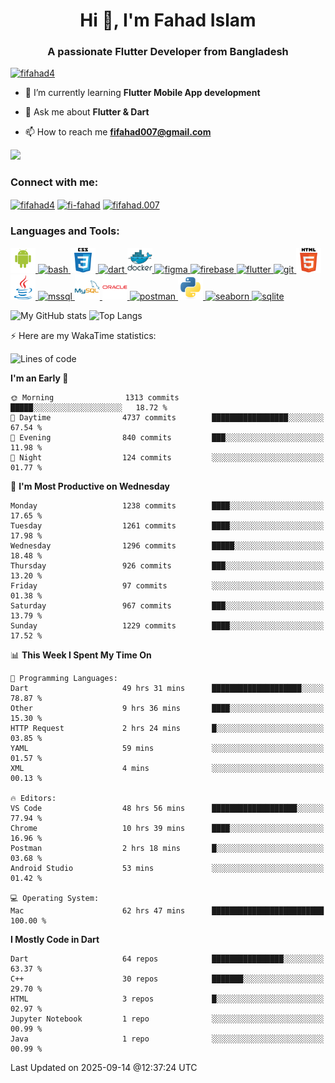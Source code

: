 <h1 align="center">Hi 👋, I'm Fahad Islam</h1>
<h3 align="center">A passionate Flutter Developer from Bangladesh</h3>

<p align="left"> <a href="https://twitter.com/fifahad4" target="blank"><img src="https://img.shields.io/twitter/follow/fifahad4?logo=twitter&style=for-the-badge" alt="fifahad4" /></a> </p>

- 🌱 I’m currently learning **Flutter Mobile App development**

- 💬 Ask me about **Flutter & Dart**

- 📫 How to reach me **fifahad007@gmail.com**

![](https://komarev.com/ghpvc/?username=Fahaddada47&color=blueviolet&style=for-the-badge)

<h3 align="left">Connect with me:</h3>
<p align="left">
<a href="https://twitter.com/fifahad4" target="blank"><img align="center" src="https://raw.githubusercontent.com/rahuldkjain/github-profile-readme-generator/master/src/images/icons/Social/twitter.svg" alt="fifahad4" height="30" width="40" /></a>
<a href="https://linkedin.com/in/fi-fahad" target="blank"><img align="center" src="https://raw.githubusercontent.com/rahuldkjain/github-profile-readme-generator/master/src/images/icons/Social/linked-in-alt.svg" alt="fi-fahad" height="30" width="40" /></a>
<a href="https://fb.com/fifahad.007" target="blank"><img align="center" src="https://raw.githubusercontent.com/rahuldkjain/github-profile-readme-generator/master/src/images/icons/Social/facebook.svg" alt="fifahad.007" height="30" width="40" /></a>
</p>

<h3 align="left">Languages and Tools:</h3>
<p align="left"> <a href="https://developer.android.com" target="_blank" rel="noreferrer"> <img src="https://raw.githubusercontent.com/devicons/devicon/master/icons/android/android-original-wordmark.svg" alt="android" width="40" height="40"/> </a> <a href="https://www.gnu.org/software/bash/" target="_blank" rel="noreferrer"> <img src="https://www.vectorlogo.zone/logos/gnu_bash/gnu_bash-icon.svg" alt="bash" width="40" height="40"/> </a> <a href="https://www.w3schools.com/css/" target="_blank" rel="noreferrer"> <img src="https://raw.githubusercontent.com/devicons/devicon/master/icons/css3/css3-original-wordmark.svg" alt="css3" width="40" height="40"/> </a> <a href="https://dart.dev" target="_blank" rel="noreferrer"> <img src="https://www.vectorlogo.zone/logos/dartlang/dartlang-icon.svg" alt="dart" width="40" height="40"/> </a> <a href="https://www.docker.com/" target="_blank" rel="noreferrer"> <img src="https://raw.githubusercontent.com/devicons/devicon/master/icons/docker/docker-original-wordmark.svg" alt="docker" width="40" height="40"/> </a> <a href="https://www.figma.com/" target="_blank" rel="noreferrer"> <img src="https://www.vectorlogo.zone/logos/figma/figma-icon.svg" alt="figma" width="40" height="40"/> </a> <a href="https://firebase.google.com/" target="_blank" rel="noreferrer"> <img src="https://www.vectorlogo.zone/logos/firebase/firebase-icon.svg" alt="firebase" width="40" height="40"/> </a> <a href="https://flutter.dev" target="_blank" rel="noreferrer"> <img src="https://www.vectorlogo.zone/logos/flutterio/flutterio-icon.svg" alt="flutter" width="40" height="40"/> </a> <a href="https://git-scm.com/" target="_blank" rel="noreferrer"> <img src="https://www.vectorlogo.zone/logos/git-scm/git-scm-icon.svg" alt="git" width="40" height="40"/> </a> <a href="https://www.w3.org/html/" target="_blank" rel="noreferrer"> <img src="https://raw.githubusercontent.com/devicons/devicon/master/icons/html5/html5-original-wordmark.svg" alt="html5" width="40" height="40"/> </a> <a href="https://www.java.com" target="_blank" rel="noreferrer"> <img src="https://raw.githubusercontent.com/devicons/devicon/master/icons/java/java-original.svg" alt="java" width="40" height="40"/> </a> <a href="https://www.microsoft.com/en-us/sql-server" target="_blank" rel="noreferrer"> <img src="https://www.svgrepo.com/show/303229/microsoft-sql-server-logo.svg" alt="mssql" width="40" height="40"/> </a> <a href="https://www.mysql.com/" target="_blank" rel="noreferrer"> <img src="https://raw.githubusercontent.com/devicons/devicon/master/icons/mysql/mysql-original-wordmark.svg" alt="mysql" width="40" height="40"/> </a> <a href="https://www.oracle.com/" target="_blank" rel="noreferrer"> <img src="https://raw.githubusercontent.com/devicons/devicon/master/icons/oracle/oracle-original.svg" alt="oracle" width="40" height="40"/> </a> <a href="https://postman.com" target="_blank" rel="noreferrer"> <img src="https://www.vectorlogo.zone/logos/getpostman/getpostman-icon.svg" alt="postman" width="40" height="40"/> </a> <a href="https://www.python.org" target="_blank" rel="noreferrer"> <img src="https://raw.githubusercontent.com/devicons/devicon/master/icons/python/python-original.svg" alt="python" width="40" height="40"/> </a> <a href="https://seaborn.pydata.org/" target="_blank" rel="noreferrer"> <img src="https://seaborn.pydata.org/_images/logo-mark-lightbg.svg" alt="seaborn" width="40" height="40"/> </a> <a href="https://www.sqlite.org/" target="_blank" rel="noreferrer"> <img src="https://www.vectorlogo.zone/logos/sqlite/sqlite-icon.svg" alt="sqlite" width="40" height="40"/> </a> </p>



![My GitHub stats](https://github-readme-stats.vercel.app/api?username=fahadislam-dev&show_icons=true&theme=radical)
![Top Langs](https://github-readme-stats.vercel.app/api/top-langs/?username=fahadislam-dev&layout=donut)


⚡ Here are my WakaTime statistics:

<!--START_SECTION:waka-->
![Lines of code](https://img.shields.io/badge/From%20Hello%20World%20I%27ve%20Written-2.6%20million%20lines%20of%20code-blue)

**I'm an Early 🐤** 

```text
🌞 Morning                1313 commits        █████░░░░░░░░░░░░░░░░░░░░   18.72 % 
🌆 Daytime                4737 commits        █████████████████░░░░░░░░   67.54 % 
🌃 Evening                840 commits         ███░░░░░░░░░░░░░░░░░░░░░░   11.98 % 
🌙 Night                  124 commits         ░░░░░░░░░░░░░░░░░░░░░░░░░   01.77 % 
```
📅 **I'm Most Productive on Wednesday** 

```text
Monday                   1238 commits        ████░░░░░░░░░░░░░░░░░░░░░   17.65 % 
Tuesday                  1261 commits        ████░░░░░░░░░░░░░░░░░░░░░   17.98 % 
Wednesday                1296 commits        █████░░░░░░░░░░░░░░░░░░░░   18.48 % 
Thursday                 926 commits         ███░░░░░░░░░░░░░░░░░░░░░░   13.20 % 
Friday                   97 commits          ░░░░░░░░░░░░░░░░░░░░░░░░░   01.38 % 
Saturday                 967 commits         ███░░░░░░░░░░░░░░░░░░░░░░   13.79 % 
Sunday                   1229 commits        ████░░░░░░░░░░░░░░░░░░░░░   17.52 % 
```


📊 **This Week I Spent My Time On** 

```text
💬 Programming Languages: 
Dart                     49 hrs 31 mins      ████████████████████░░░░░   78.87 % 
Other                    9 hrs 36 mins       ████░░░░░░░░░░░░░░░░░░░░░   15.30 % 
HTTP Request             2 hrs 24 mins       █░░░░░░░░░░░░░░░░░░░░░░░░   03.85 % 
YAML                     59 mins             ░░░░░░░░░░░░░░░░░░░░░░░░░   01.57 % 
XML                      4 mins              ░░░░░░░░░░░░░░░░░░░░░░░░░   00.13 % 

🔥 Editors: 
VS Code                  48 hrs 56 mins      ███████████████████░░░░░░   77.94 % 
Chrome                   10 hrs 39 mins      ████░░░░░░░░░░░░░░░░░░░░░   16.96 % 
Postman                  2 hrs 18 mins       █░░░░░░░░░░░░░░░░░░░░░░░░   03.68 % 
Android Studio           53 mins             ░░░░░░░░░░░░░░░░░░░░░░░░░   01.42 % 

💻 Operating System: 
Mac                      62 hrs 47 mins      █████████████████████████   100.00 % 
```

**I Mostly Code in Dart** 

```text
Dart                     64 repos            ████████████████░░░░░░░░░   63.37 % 
C++                      30 repos            ███████░░░░░░░░░░░░░░░░░░   29.70 % 
HTML                     3 repos             █░░░░░░░░░░░░░░░░░░░░░░░░   02.97 % 
Jupyter Notebook         1 repo              ░░░░░░░░░░░░░░░░░░░░░░░░░   00.99 % 
Java                     1 repo              ░░░░░░░░░░░░░░░░░░░░░░░░░   00.99 % 
```




 Last Updated on 2025-09-14 @12:37:24 UTC
<!--END_SECTION:waka-->
